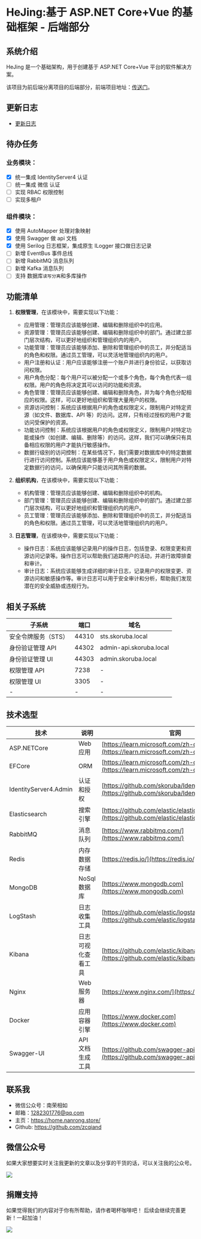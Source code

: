 # HeJing:基于 ASP\.NET Core+Vue 的基础框架 - 后端部分

## 系统介绍

HeJing 是一个基础架构，用于创建基于 ASP\.NET Core+Vue 平台的软件解决方案。

该项目为前后端分离项目的后端部分，前端项目地址：[传送门](https://github.com/zcqiand/HeJing-UI)。

## 更新日志

- [更新日志](./CHANGELOG.md)

## 待办任务

### 业务模块：

- [x] 统一集成 IdentityServer4 认证
- [ ] 统一集成 微信 认证
- [ ] 实现 RBAC 权限控制
- [ ] 实现多租户

### 组件模块：

- [x] 使用 AutoMapper 处理对象映射
- [x] 使用 Swagger 做 api 文档
- [x] 使用 Serilog 日志框架，集成原生 ILogger 接口做日志记录
- [ ] 新增 EventBus 事件总线
- [ ] 新增 RabbitMQ 消息队列
- [ ] 新增 Kafka 消息队列
- [ ] 支持 数据库`读写分离`和多库操作

## 功能清单

1. **权限管理**，在该模块中，需要实现以下功能：

   - 应用管理：管理员应该能够创建、编辑和删除组织中的应用。
   - 资源管理：管理员应该能够创建、编辑和删除组织中的部门。通过建立部门层次结构，可以更好地组织和管理组织内的用户。
   - 功能管理：管理员应该能够添加、删除和管理组织中的员工，并分配适当的角色和权限。通过员工管理，可以灵活地管理组织内的用户。
   - 用户注册和认证：用户应该能够注册一个账户并进行身份验证，以获取访问权限。
   - 用户角色分配：每个用户可以被分配一个或多个角色，每个角色代表一组权限。用户的角色将决定其可以访问的功能和资源。
   - 角色管理：管理员应该能够创建、编辑和删除角色，并为每个角色分配相应的权限。这样，可以更好地组织和管理大量用户的权限。
   - 资源访问控制：系统应该根据用户的角色或权限定义，限制用户对特定资源（如文件、数据库、API 等）的访问。这样，只有经过授权的用户才能访问受保护的资源。
   - 功能访问控制：系统应该根据用户的角色或权限定义，限制用户对特定功能或操作（如创建、编辑、删除等）的访问。这样，我们可以确保只有具备相应权限的用户才能执行敏感操作。
   - 数据行级别的访问控制：在某些情况下，我们需要对数据库中的特定数据行进行访问控制。系统应该能够基于用户角色或权限定义，限制用户对特定数据行的访问，以确保用户只能访问其所需的数据。

2. **组织机构**，在该模块中，需要实现以下功能：

   - 机构管理：管理员应该能够创建、编辑和删除组织中的机构。
   - 部门管理：管理员应该能够创建、编辑和删除组织中的部门。通过建立部门层次结构，可以更好地组织和管理组织内的用户。
   - 员工管理：管理员应该能够添加、删除和管理组织中的员工，并分配适当的角色和权限。通过员工管理，可以灵活地管理组织内的用户。

3. **日志管理**，在该模块中，需要实现以下功能：
   - 操作日志：系统应该能够记录用户的操作日志，包括登录、权限变更和资源访问记录等。操作日志可以帮助我们追踪用户的活动，并进行故障排查和审计。
   - 审计日志：系统应该能够生成详细的审计日志，记录用户的权限变更、资源访问和敏感操作等。审计日志可以用于安全审计和分析，帮助我们发现潜在的安全威胁或违规行为。

## 相关子系统

| 子系统              | 端口  | 域名                    |
| ------------------- | ----- | ----------------------- |
| 安全令牌服务（STS） | 44310 | sts.skoruba.local       |
| 身份验证管理 API    | 44302 | admin-api.skoruba.local |
| 身份验证管理 UI     | 44303 | admin.skoruba.local     |
| 权限管理 API        | 7238  | -                       |
| 权限管理 UI         | 3305  | -                       |
| -                   | -     | -                       |

## 技术选型

| 技术                  | 说明               | 官网                                                                                                 |
| --------------------- | ------------------ | ---------------------------------------------------------------------------------------------------- |
| ASP.NETCore           | Web 应用           | [https://learn.microsoft.com/zh-cn/dotnet/](https://learn.microsoft.com/zh-cn/dotnet/)               |
| EFCore                | ORM                | [https://learn.microsoft.com/zh-cn/dotnet/](https://learn.microsoft.com/zh-cn/dotnet/)               |
| IdentityServer4.Admin | 认证和授权         | [https://github.com/skoruba/IdentityServer4.Admin](https://github.com/skoruba/IdentityServer4.Admin) |
| Elasticsearch         | 搜索引擎           | [https://github.com/elastic/elasticsearch](https://github.com/elastic/elasticsearch)                 |
| RabbitMQ              | 消息队列           | [https://www.rabbitmq.com/](https://www.rabbitmq.com/)                                               |
| Redis                 | 内存数据存储       | [https://redis.io/](https://redis.io/)                                                               |
| MongoDB               | NoSql 数据库       | [https://www.mongodb.com](https://www.mongodb.com)                                                   |
| LogStash              | 日志收集工具       | [https://github.com/elastic/logstash](https://github.com/elastic/logstash)                           |
| Kibana                | 日志可视化查看工具 | [https://github.com/elastic/kibana](https://github.com/elastic/kibana)                               |
| Nginx                 | Web 服务器         | [https://www.nginx.com/](https://www.nginx.com/)                                                     |
| Docker                | 应用容器引擎       | [https://www.docker.com](https://www.docker.com)                                                     |
| Swagger-UI            | API 文档生成工具   | [https://github.com/swagger-api/swagger-ui](https://github.com/swagger-api/swagger-ui)               |

## 联系我

- 微信公众号：南荣相如
- 邮箱：1282301776@qq.com
- 主页：https://home.nanrong.store/
- Github: https://github.com/zcqiand

## 微信公众号

如果大家想要实时关注我更新的文章以及分享的干货的话，可以关注我的公众号。

![](https://home.nanrong.store/assets/weixin.jpg)

## 捐赠支持

如果觉得我们的内容对于你有所帮助，请作者喝杯咖啡吧！ 后续会继续完善更新！一起加油！

![](https://home.nanrong.store/assets/zhifu.png)
